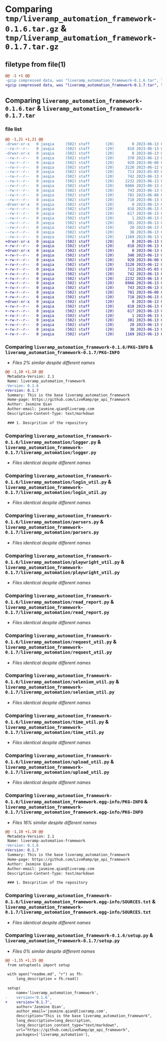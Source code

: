 # Comparing `tmp/liveramp_automation_framework-0.1.6.tar.gz` & `tmp/liveramp_automation_framework-0.1.7.tar.gz`

## filetype from file(1)

```diff
@@ -1 +1 @@
-gzip compressed data, was "liveramp_automation_framework-0.1.6.tar", last modified: Tue Jun 13 07:58:50 2023, max compression
+gzip compressed data, was "liveramp_automation_framework-0.1.7.tar", last modified: Tue Jun 13 08:06:17 2023, max compression
```

## Comparing `liveramp_automation_framework-0.1.6.tar` & `liveramp_automation_framework-0.1.7.tar`

### file list

```diff
@@ -1,21 +1,21 @@
-drwxr-xr-x   0 jasqia     (502) staff       (20)        0 2023-06-13 07:58:50.302883 liveramp_automation_framework-0.1.6/
--rw-r--r--   0 jasqia     (502) staff       (20)      818 2023-06-13 07:58:50.302115 liveramp_automation_framework-0.1.6/PKG-INFO
-drwxr-xr-x   0 jasqia     (502) staff       (20)        0 2023-06-13 07:58:50.295733 liveramp_automation_framework-0.1.6/liveramp_automation/
--rw-r--r--   0 jasqia     (502) staff       (20)      370 2023-06-13 07:16:27.000000 liveramp_automation_framework-0.1.6/liveramp_automation/allure_util.py
--rw-r--r--   0 jasqia     (502) staff       (20)      928 2023-06-08 08:26:48.000000 liveramp_automation_framework-0.1.6/liveramp_automation/logger.py
--rw-r--r--   0 jasqia     (502) staff       (20)     3120 2023-06-12 02:49:19.000000 liveramp_automation_framework-0.1.6/liveramp_automation/login_util.py
--rw-r--r--   0 jasqia     (502) staff       (20)      713 2023-05-03 08:30:53.000000 liveramp_automation_framework-0.1.6/liveramp_automation/parsers.py
--rw-r--r--   0 jasqia     (502) staff       (20)      742 2023-06-13 07:55:12.000000 liveramp_automation_framework-0.1.6/liveramp_automation/playwright_util.py
--rw-r--r--   0 jasqia     (502) staff       (20)     2232 2023-06-13 07:16:27.000000 liveramp_automation_framework-0.1.6/liveramp_automation/read_report.py
--rw-r--r--   0 jasqia     (502) staff       (20)     6966 2023-06-13 07:16:27.000000 liveramp_automation_framework-0.1.6/liveramp_automation/request_util.py
--rw-r--r--   0 jasqia     (502) staff       (20)      743 2023-06-13 07:58:47.000000 liveramp_automation_framework-0.1.6/liveramp_automation/selenium_util.py
--rw-r--r--   0 jasqia     (502) staff       (20)      781 2023-06-08 08:16:59.000000 liveramp_automation_framework-0.1.6/liveramp_automation/time_util.py
--rw-r--r--   0 jasqia     (502) staff       (20)      718 2023-06-13 07:16:27.000000 liveramp_automation_framework-0.1.6/liveramp_automation/upload_util.py
-drwxr-xr-x   0 jasqia     (502) staff       (20)        0 2023-06-13 07:58:50.300987 liveramp_automation_framework-0.1.6/liveramp_automation_framework.egg-info/
--rw-r--r--   0 jasqia     (502) staff       (20)      818 2023-06-13 07:58:50.000000 liveramp_automation_framework-0.1.6/liveramp_automation_framework.egg-info/PKG-INFO
--rw-r--r--   0 jasqia     (502) staff       (20)      617 2023-06-13 07:58:50.000000 liveramp_automation_framework-0.1.6/liveramp_automation_framework.egg-info/SOURCES.txt
--rw-r--r--   0 jasqia     (502) staff       (20)        1 2023-06-13 07:58:50.000000 liveramp_automation_framework-0.1.6/liveramp_automation_framework.egg-info/dependency_links.txt
--rw-r--r--   0 jasqia     (502) staff       (20)      381 2023-06-13 07:58:50.000000 liveramp_automation_framework-0.1.6/liveramp_automation_framework.egg-info/requires.txt
--rw-r--r--   0 jasqia     (502) staff       (20)       20 2023-06-13 07:58:50.000000 liveramp_automation_framework-0.1.6/liveramp_automation_framework.egg-info/top_level.txt
--rw-r--r--   0 jasqia     (502) staff       (20)       38 2023-06-13 07:58:50.303132 liveramp_automation_framework-0.1.6/setup.cfg
--rw-r--r--   0 jasqia     (502) staff       (20)     1169 2023-06-13 07:58:47.000000 liveramp_automation_framework-0.1.6/setup.py
+drwxr-xr-x   0 jasqia     (502) staff       (20)        0 2023-06-13 08:06:17.625425 liveramp_automation_framework-0.1.7/
+-rw-r--r--   0 jasqia     (502) staff       (20)      818 2023-06-13 08:06:17.624921 liveramp_automation_framework-0.1.7/PKG-INFO
+drwxr-xr-x   0 jasqia     (502) staff       (20)        0 2023-06-13 08:06:17.618456 liveramp_automation_framework-0.1.7/liveramp_automation/
+-rw-r--r--   0 jasqia     (502) staff       (20)      348 2023-06-13 08:06:15.000000 liveramp_automation_framework-0.1.7/liveramp_automation/allure_util.py
+-rw-r--r--   0 jasqia     (502) staff       (20)      928 2023-06-08 08:26:48.000000 liveramp_automation_framework-0.1.7/liveramp_automation/logger.py
+-rw-r--r--   0 jasqia     (502) staff       (20)     3120 2023-06-12 02:49:19.000000 liveramp_automation_framework-0.1.7/liveramp_automation/login_util.py
+-rw-r--r--   0 jasqia     (502) staff       (20)      713 2023-05-03 08:30:53.000000 liveramp_automation_framework-0.1.7/liveramp_automation/parsers.py
+-rw-r--r--   0 jasqia     (502) staff       (20)      742 2023-06-13 07:55:12.000000 liveramp_automation_framework-0.1.7/liveramp_automation/playwright_util.py
+-rw-r--r--   0 jasqia     (502) staff       (20)     2232 2023-06-13 07:16:27.000000 liveramp_automation_framework-0.1.7/liveramp_automation/read_report.py
+-rw-r--r--   0 jasqia     (502) staff       (20)     6966 2023-06-13 07:16:27.000000 liveramp_automation_framework-0.1.7/liveramp_automation/request_util.py
+-rw-r--r--   0 jasqia     (502) staff       (20)      743 2023-06-13 07:58:47.000000 liveramp_automation_framework-0.1.7/liveramp_automation/selenium_util.py
+-rw-r--r--   0 jasqia     (502) staff       (20)      781 2023-06-08 08:16:59.000000 liveramp_automation_framework-0.1.7/liveramp_automation/time_util.py
+-rw-r--r--   0 jasqia     (502) staff       (20)      718 2023-06-13 07:16:27.000000 liveramp_automation_framework-0.1.7/liveramp_automation/upload_util.py
+drwxr-xr-x   0 jasqia     (502) staff       (20)        0 2023-06-13 08:06:17.623850 liveramp_automation_framework-0.1.7/liveramp_automation_framework.egg-info/
+-rw-r--r--   0 jasqia     (502) staff       (20)      818 2023-06-13 08:06:17.000000 liveramp_automation_framework-0.1.7/liveramp_automation_framework.egg-info/PKG-INFO
+-rw-r--r--   0 jasqia     (502) staff       (20)      617 2023-06-13 08:06:17.000000 liveramp_automation_framework-0.1.7/liveramp_automation_framework.egg-info/SOURCES.txt
+-rw-r--r--   0 jasqia     (502) staff       (20)        1 2023-06-13 08:06:17.000000 liveramp_automation_framework-0.1.7/liveramp_automation_framework.egg-info/dependency_links.txt
+-rw-r--r--   0 jasqia     (502) staff       (20)      381 2023-06-13 08:06:17.000000 liveramp_automation_framework-0.1.7/liveramp_automation_framework.egg-info/requires.txt
+-rw-r--r--   0 jasqia     (502) staff       (20)       20 2023-06-13 08:06:17.000000 liveramp_automation_framework-0.1.7/liveramp_automation_framework.egg-info/top_level.txt
+-rw-r--r--   0 jasqia     (502) staff       (20)       38 2023-06-13 08:06:17.625598 liveramp_automation_framework-0.1.7/setup.cfg
+-rw-r--r--   0 jasqia     (502) staff       (20)     1169 2023-06-13 08:06:15.000000 liveramp_automation_framework-0.1.7/setup.py
```

### Comparing `liveramp_automation_framework-0.1.6/PKG-INFO` & `liveramp_automation_framework-0.1.7/PKG-INFO`

 * *Files 2% similar despite different names*

```diff
@@ -1,10 +1,10 @@
 Metadata-Version: 2.1
 Name: liveramp_automation_framework
-Version: 0.1.6
+Version: 0.1.7
 Summary: This is the base liveramp_automation_framework
 Home-page: https://github.com/LiveRamp/qe_api_framework
 Author: Jasmine Qian
 Author-email: jasmine.qian@liveramp.com
 Description-Content-Type: text/markdown
 
 ### 1. Descprition of the repository
```

### Comparing `liveramp_automation_framework-0.1.6/liveramp_automation/logger.py` & `liveramp_automation_framework-0.1.7/liveramp_automation/logger.py`

 * *Files identical despite different names*

### Comparing `liveramp_automation_framework-0.1.6/liveramp_automation/login_util.py` & `liveramp_automation_framework-0.1.7/liveramp_automation/login_util.py`

 * *Files identical despite different names*

### Comparing `liveramp_automation_framework-0.1.6/liveramp_automation/parsers.py` & `liveramp_automation_framework-0.1.7/liveramp_automation/parsers.py`

 * *Files identical despite different names*

### Comparing `liveramp_automation_framework-0.1.6/liveramp_automation/playwright_util.py` & `liveramp_automation_framework-0.1.7/liveramp_automation/playwright_util.py`

 * *Files identical despite different names*

### Comparing `liveramp_automation_framework-0.1.6/liveramp_automation/read_report.py` & `liveramp_automation_framework-0.1.7/liveramp_automation/read_report.py`

 * *Files identical despite different names*

### Comparing `liveramp_automation_framework-0.1.6/liveramp_automation/request_util.py` & `liveramp_automation_framework-0.1.7/liveramp_automation/request_util.py`

 * *Files identical despite different names*

### Comparing `liveramp_automation_framework-0.1.6/liveramp_automation/selenium_util.py` & `liveramp_automation_framework-0.1.7/liveramp_automation/selenium_util.py`

 * *Files identical despite different names*

### Comparing `liveramp_automation_framework-0.1.6/liveramp_automation/time_util.py` & `liveramp_automation_framework-0.1.7/liveramp_automation/time_util.py`

 * *Files identical despite different names*

### Comparing `liveramp_automation_framework-0.1.6/liveramp_automation/upload_util.py` & `liveramp_automation_framework-0.1.7/liveramp_automation/upload_util.py`

 * *Files identical despite different names*

### Comparing `liveramp_automation_framework-0.1.6/liveramp_automation_framework.egg-info/PKG-INFO` & `liveramp_automation_framework-0.1.7/liveramp_automation_framework.egg-info/PKG-INFO`

 * *Files 16% similar despite different names*

```diff
@@ -1,10 +1,10 @@
 Metadata-Version: 2.1
 Name: liveramp-automation-framework
-Version: 0.1.6
+Version: 0.1.7
 Summary: This is the base liveramp_automation_framework
 Home-page: https://github.com/LiveRamp/qe_api_framework
 Author: Jasmine Qian
 Author-email: jasmine.qian@liveramp.com
 Description-Content-Type: text/markdown
 
 ### 1. Descprition of the repository
```

### Comparing `liveramp_automation_framework-0.1.6/liveramp_automation_framework.egg-info/SOURCES.txt` & `liveramp_automation_framework-0.1.7/liveramp_automation_framework.egg-info/SOURCES.txt`

 * *Files identical despite different names*

### Comparing `liveramp_automation_framework-0.1.6/setup.py` & `liveramp_automation_framework-0.1.7/setup.py`

 * *Files 0% similar despite different names*

```diff
@@ -1,15 +1,15 @@
 from setuptools import setup
 
 with open("readme.md", "r") as fh:
     long_description = fh.read()
 
 setup(
     name='liveramp_automation_framework',
-    version='0.1.6',
+    version='0.1.7',
     author='Jasmine Qian',
     author_email='jasmine.qian@liveramp.com',
     description="This is the base liveramp_automation_framework",
     long_description=long_description,
     long_description_content_type="text/markdown",
     url="https://github.com/LiveRamp/qe_api_framework",
     packages=['liveramp_automation'],
```

